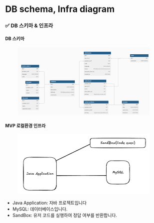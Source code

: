 # DB schema, Infra diagram

### ✅ DB 스키마 & 인프라

#### DB 스키마

<div data-full-width="true"><figure><img src="../../../.gitbook/assets/image (15).png" alt=""><figcaption></figcaption></figure></div>

#### MVP 로컬환경 인프라

<figure><img src="../../../.gitbook/assets/image (1) (1) (1) (1).png" alt=""><figcaption></figcaption></figure>

* Java Application: 자바 프로젝트입니다
* MySQL: 데이터베이스입니다.
* SandBox: 유저 코드를 실행하여 정답 여부를 반환합니다.
